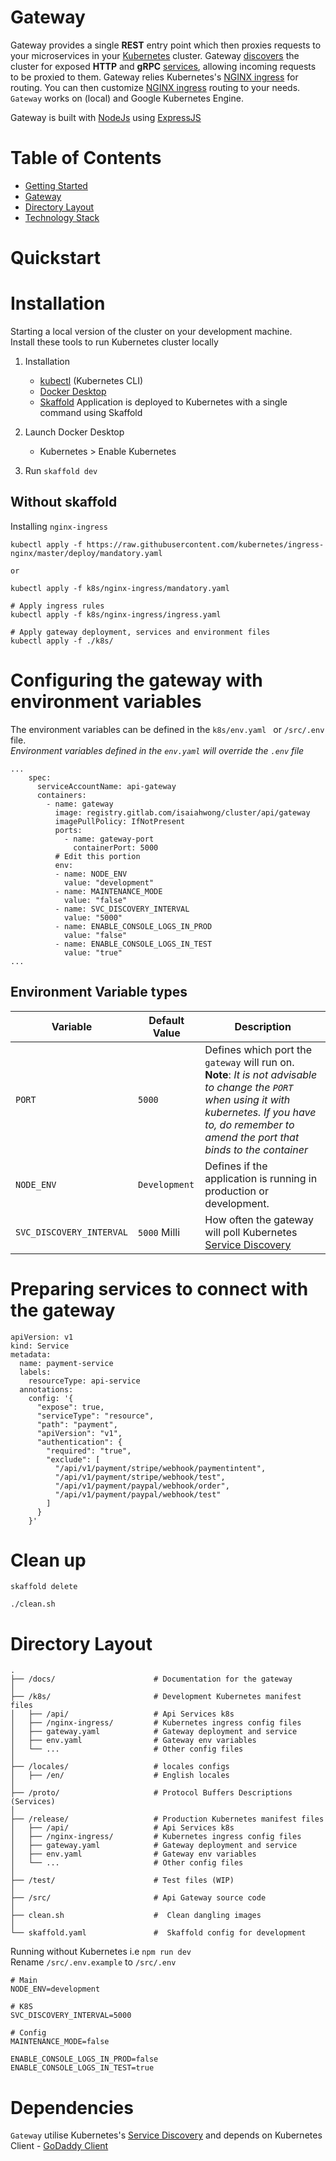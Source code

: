 # Gateway
Gateway provides a single **REST** entry point which then proxies requests to your microservices in your [Kubernetes][k8s] cluster. Gateway [discovers](#discovery) the cluster for exposed **HTTP** and **gRPC** [services][k8s-service], allowing incoming requests to be proxied to them. Gateway relies Kubernetes's [NGINX ingress][ingress-nginx] for routing. You can then customize [NGINX ingress][ingress-nginx] routing to your needs. `Gateway` works on (local) and Google Kubernetes Engine.

Gateway is built with [NodeJs][node] using [ExpressJS][express]

# Table of Contents
* [Getting Started](#getting-started)
* [Gateway](#gateway)
* [Directory Layout](#Directory-Layout)
* [Technology Stack](#technology-stack)

# Quickstart

# Installation
Starting a local version of the cluster on your development machine.  
Install these tools to run Kubernetes cluster locally 

1. Installation
   - [kubectl][kubectl] (Kubernetes CLI)
   - [Docker Desktop][docker-desktop]
   - [Skaffold][skaffold] Application is deployed to Kubernetes with a single command using Skaffold

2. Launch Docker Desktop
   - Kubernetes > Enable Kubernetes

3. Run `skaffold dev`

## Without skaffold

Installing `nginx-ingress`
```
kubectl apply -f https://raw.githubusercontent.com/kubernetes/ingress-nginx/master/deploy/mandatory.yaml

or

kubectl apply -f k8s/nginx-ingress/mandatory.yaml
```

```
# Apply ingress rules
kubectl apply -f k8s/nginx-ingress/ingress.yaml

# Apply gateway deployment, services and environment files
kubectl apply -f ./k8s/

```

# Configuring the gateway with environment variables
The environment variables can be defined in the `k8s/env.yaml ` or `/src/.env` file.  
*Environment variables defined in the `env.yaml` will override the `.env` file*  

```
...
    spec:
      serviceAccountName: api-gateway
      containers:
        - name: gateway
          image: registry.gitlab.com/isaiahwong/cluster/api/gateway
          imagePullPolicy: IfNotPresent
          ports:
            - name: gateway-port
              containerPort: 5000
          # Edit this portion
          env:
          - name: NODE_ENV
            value: "development"
          - name: MAINTENANCE_MODE
            value: "false"
          - name: SVC_DISCOVERY_INTERVAL
            value: "5000"
          - name: ENABLE_CONSOLE_LOGS_IN_PROD
            value: "false"
          - name: ENABLE_CONSOLE_LOGS_IN_TEST
            value: "true"
...
```

## Environment Variable types

| Variable | Default Value | Description | 
| -------- | ------------- | ----------- | 
| `PORT` | `5000` | Defines which port the `gateway` will run on. <br/> **Note**: *It is not advisable to change the `PORT` when using it with kubernetes. If you have to, do remember to amend the port that binds to the container* |
| `NODE_ENV` | `Development` | Defines if the application is running in production or development. |
| `SVC_DISCOVERY_INTERVAL` | `5000` Milli | How often the gateway will poll Kubernetes [Service Discovery][k8s-svc-discovery] |


# Preparing services to connect with the gateway
```
apiVersion: v1
kind: Service
metadata:
  name: payment-service
  labels:
    resourceType: api-service
  annotations:
    config: '{
      "expose": true,
      "serviceType": "resource",
      "path": "payment",
      "apiVersion": "v1",
      "authentication": {
        "required": "true",
        "exclude": [
          "/api/v1/payment/stripe/webhook/paymentintent",
          "/api/v1/payment/stripe/webhook/test",
          "/api/v1/payment/paypal/webhook/order",
          "/api/v1/payment/paypal/webhook/test"
        ]
      }
    }'
```

# Clean up
```
skaffold delete 

./clean.sh
```

# Directory Layout
```
.
├── /docs/                      # Documentation for the gateway
│
├── /k8s/                       # Development Kubernetes manifest files    
│   ├── /api/                   # Api Services k8s
│   ├── /nginx-ingress/         # Kubernetes ingress config files
│   ├── gateway.yaml            # Gateway deployment and service
│   ├── env.yaml                # Gateway env variables
│   └── ...                     # Other config files 
│
├── /locales/                   # locales configs
│   ├── /en/                    # English locales
│
├── /proto/                     # Protocol Buffers Descriptions (Services)
│
├── /release/                   # Production Kubernetes manifest files    
│   ├── /api/                   # Api Services k8s
│   ├── /nginx-ingress/         # Kubernetes ingress config files
│   ├── gateway.yaml            # Gateway deployment and service
│   ├── env.yaml                # Gateway env variables
│   └── ...                     # Other config files 
│
├── /test/                      # Test files (WIP)
│
├── /src/                       # Api Gateway source code
│
├── clean.sh                    #  Clean dangling images
│
└── skaffold.yaml               #  Skaffold config for development
```

Running without Kubernetes i.e `npm run dev`  
Rename `/src/.env.example` to `/src/.env`
```
# Main
NODE_ENV=development

# K8S
SVC_DISCOVERY_INTERVAL=5000

# Config
MAINTENANCE_MODE=false

ENABLE_CONSOLE_LOGS_IN_PROD=false
ENABLE_CONSOLE_LOGS_IN_TEST=true
```

# Dependencies
`Gateway` utilise Kubernetes's [Service Discovery][k8s-svc-discovery] and depends on Kubernetes Client - [GoDaddy Client][godaddy-client]

[Isaiah]: https://www.iisaiah.com
[brew]: https://brew.sh/
[minikube]: https://github.com/kubernetes/minikube/releases/  
[vbox]: https://www.virtualbox.org/wiki/Downloads
[express]: https://github.com/expressjs/express

[node]: https://github.com/nodejs/node
[skaffold]: https://github.com/GoogleContainerTools/skaffold
[mailer]: https://nodemailer.com/

[godaddy-client]: https://github.com/godaddy/kubernetes-client
[ingress-nginx]: https://github.com/kubernetes/ingress-nginx
[kubectl]: https://kubernetes.io/docs/tasks/tools/install-kubectl/
[docker-desktop]: https://www.docker.com/products/docker-desktop
[k8s-service]: https://kubernetes.io/docs/concepts/services-networking/service/
[k8s]: https://github.com/kubernetes/kubernetes
[k8s-svc-discovery]: https://kubernetes.io/docs/tasks/administer-cluster/access-cluster-api/
